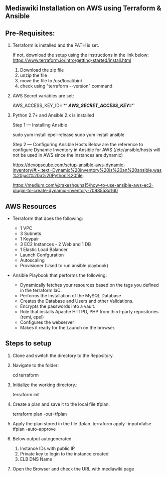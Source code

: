 Mediawiki Installation on AWS using Terraform & Ansible
------------------------------------------------------- 

Pre-Requisites: 
---------------------------
1. Terraform is installed and the PATH is set. 
	
	If not, download the setup using the instructions in the link below: 
	https://www.terraform.io/intro/getting-started/install.html
	1. Download the zip file
	2. unzip the file
	3. move the file to /usr/local/bin/
	4. check using "terraform --version" command
	
2. AWS Secret variables are set: 
	
	AWS_ACCESS_KEY_ID='****'
	AWS_SECRET_ACCESS_KEY='***'
	
3. Python 2.7+ and Ansible 2.x is installed
	
   Step 1 — Installing Ansible
   
   sudo yum install epel-release
   sudo yum install ansible
   
   Step 2 — Configuring Ansible Hosts
   Below are the reference to configure Dynamic Inventory in Ansible for AWS (/etc/ansible/hosts will not be used in AWS since the instances are dynamic)
   
   https://devopscube.com/setup-ansible-aws-dynamic-inventory/#:~:text=Dynamic%20inventory%20is%20an%20ansible,was%20just%20a%20Python%20file.
   
   https://medium.com/@rakeshguha15/how-to-use-ansible-aws-ec2-plugin-to-create-dynamic-inventory-7098553d160
   
AWS Resources
--------------
 - Terraform that does the following:
 	- 1 VPC
 	- 3 Subnets  
 	- 1 Keypair 
 	- 3 EC2 Instances - 2 Web and 1 DB
 	- 1 Elastic Load Balancer
	- Launch Confguration
	- Autoscaling
	- Provisioner (Used to run ansible playbook)
   
 - Ansible Playbook that performs the following: 
    - Dynamically fetches your resources based on the tags you defined in the terraform IaC. 
    - Performs the Installation of the MySQL Database
    - Creates the Database and Users and other Validations. 
    - Encrypts the passwords into a vault. 
    - Role that installs Apache HTTPD, PHP from third-party repositories (remi, epel)
    - Configures the webserver
    - Makes it ready for the Launch on the browser. 

Steps to setup
---------------
1. Clone and switch the directory to the Repository. 

2. Navigate to the folder: 

    cd terraform

3. Initialize the working directory.:

    terraform init
	
4. Create a plan and save it to the local file tfplan: 

	terraform plan -out=tfplan
	
5. Apply the plan stored in the file tfplan.
	terraform apply -input=false tfplan -auto-approve
	
6. Below output autogenerated
   1. Instance IDs with public IP
   2. Private key to login to the instance created 
   3. ELB DNS Name
	
7. Open the Browser and check the URL with mediawiki page
